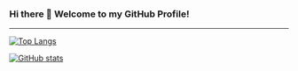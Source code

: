 ### Hi there 👋 Welcome to my GitHub Profile!

---

[![Top Langs](https://github-readme-stats.vercel.app/api/top-langs/?username=eisichenko&langs_count=10&theme=dark&hide=javascript,css)](https://github.com/anuraghazra/github-readme-stats)

[![GitHub stats](https://github-readme-stats.vercel.app/api?username=eisichenko&theme=dark&count_private=true&include_all_commits=true)](https://github.com/anuraghazra/github-readme-stats)
